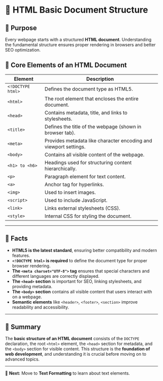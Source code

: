 # 📖 HTML Basic Document Structure

## 📌 Purpose

Every webpage starts with a structured **HTML document**. Understanding the fundamental structure ensures proper rendering in browsers and better SEO optimization.

## 📌 Core Elements of an HTML Document

| **Element**       | **Description**                                                  |
| ----------------- | ---------------------------------------------------------------- |
| `<!DOCTYPE html>` | Defines the document type as HTML5.                              |
| `<html>`          | The root element that encloses the entire document.              |
| `<head>`          | Contains metadata, title, and links to stylesheets.              |
| `<title>`         | Defines the title of the webpage (shown in browser tab).         |
| `<meta>`          | Provides metadata like character encoding and viewport settings. |
| `<body>`          | Contains all visible content of the webpage.                     |
| `<h1> to <h6>`    | Headings used for structuring content hierarchically.            |
| `<p>`             | Paragraph element for text content.                              |
| `<a>`             | Anchor tag for hyperlinks.                                       |
| `<img>`           | Used to insert images.                                           |
| `<script>`        | Used to include JavaScript.                                      |
| `<link>`          | Links external stylesheets (CSS).                                |
| `<style>`         | Internal CSS for styling the document.                           |

---

## 📌 Facts

- **HTML5 is the latest standard**, ensuring better compatibility and modern features.
- **`<!DOCTYPE html>` is required** to define the document type for proper browser rendering.
- **The `<meta charset="UTF-8">` tag** ensures that special characters and different languages are correctly displayed.
- **The `<head>` section** is important for SEO, linking stylesheets, and providing metadata.
- **The `<body>` section** contains all visible content that users interact with on a webpage.
- **Semantic elements** like `<header>`, `<footer>`, `<section>` improve readability and accessibility.

---

## 📌 Summary

The **basic structure of an HTML document** consists of the `DOCTYPE` declaration, the root `<html>` element, the `<head>` section for metadata, and the `<body>` section for visible content. This structure is the **foundation of web development**, and understanding it is crucial before moving on to advanced topics.

---

🚀 **Next:** Move to **Text Formatting** to learn about text elements.
